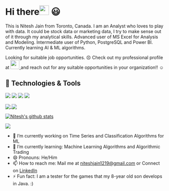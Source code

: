 # Hi there<img src="https://raw.githubusercontent.com/MartinHeinz/MartinHeinz/master/wave.gif" width="30px"> 😃


This is Nitesh Jain from Toronto, Canada. I am an Analyst who loves to play with data. It could be stock data or marketing data, I try to make sense out of it through my analytical skills. Advanced user of MS Excel for Analysis and Modeling. Intermediate user of Python, PostgreSQL and Power BI. Currently learning AI & ML algorithms. 

Looking for suitable job opportunities. :persevere:
Check out my professional profile at 
<a href="https://www.linkedin.com/in/nitesh1219/"><img height="28" src="https://img.icons8.com/cute-clipart/64/000000/linkedin.png"/> </a> and reach out for any suitable opportunities in your organization!! :relaxed:


## 🔧 Technologies & Tools
![](https://img.shields.io/badge/Code-Python-informational?style=flat&logo=python&logoColor=white&color=2bbc8a)
![](https://img.shields.io/badge/Tools-PostgreSQL-informational?style=flat&logo=postgresql&logoColor=white&color=2bbc8a)
![](https://img.shields.io/badge/Tools-PowerBI-informational?style=flat&logo=PowerBI&logoColor=white&color=2bbc8a)
![](https://img.shields.io/badge/Tools-MSExcel-informational?style=flat&logo=MSExcel&logoColor=white&color=2bbc8a)

<a href="https://github.com/NJ1219/UofT-Project-1-Group-5">
<img align="center" src="https://github-readme-stats.vercel.app/api/pin/?username=NJ1219&repo=UofT-Project-1-Group-5&title_color=ffffff&text_color=c9cacc&icon_color=2bbc8a&bg_color=1d1f21" /> 
</a>
<a href="https://github.com/NJ1219/PyViz-Project">
<img align="center" src="https://github-readme-stats.vercel.app/api/pin/?username=NJ1219&repo=PyViz-Project&title_color=ffffff&text_color=c9cacc&icon_color=2bbc8a&bg_color=1d1f21" />
</a>



[![Nitesh's github stats](https://github-readme-stats.vercel.app/api?username=NJ1219)](https://github.com/NJ1219/github-readme-stats)

<img align="center" src="https://github-readme-stats.vercel.app/api/top-langs/?username=NJ1219&theme=<THEME_NAME>" />

- 🔭 I’m currently working on Time Series and Classification Algorithms for ML
- 🌱 I’m currently learning: Machine Learning Algorithms and Algorithmic Trading
- 😄 Pronouns: He/Him
- 📫 How to reach me: Mail me at niteshjain1219@gmail.com or Connect on [LinkedIn](https://www.linkedin.com/in/nitesh1219/)
- ⚡ Fun fact: I am a tester for the games that my 8-year old son develops in Java. :)
<!--
**NJ1219/NJ1219** is a ✨ _special_ ✨ repository because its `README.md` (this file) appears on your GitHub profile.

Here are some ideas to get you started:

- 🔭 I’m currently working on ...
- 🌱 I’m currently learning ...
- 👯 I’m looking to collaborate on ...
- 🤔 I’m looking for help with ...
- 💬 Ask me about ...
- 📫 How to reach me: ...
- 😄 Pronouns: ...
- ⚡ Fun fact: ...
-->
